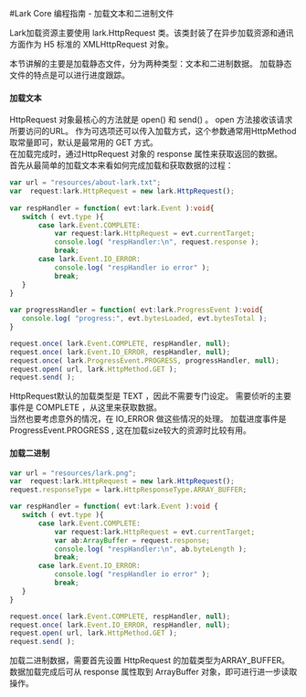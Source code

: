 #Lark Core 编程指南 - 加载文本和二进制文件

Lark加载资源主要使用 lark.HttpRequest 类。该类封装了在异步加载资源和通讯方面作为 H5 标准的 XMLHttpRequest 对象。

本节讲解的主要是加载静态文件，分为两种类型：文本和二进制数据。
加载静态文件的特点是可以进行进度跟踪。

#### 加载文本   

HttpRequest 对象最核心的方法就是 open() 和 send() 。  open 方法接收该请求所要访问的URL。 作为可选项还可以传入加载方式，这个参数通常用HttpMethod取常量即可，默认是最常用的 GET 方式。       
在加载完成时，通过HttpRequest 对象的 response 属性来获取返回的数据。    
首先从最简单的加载文本来看如何完成加载和获取数据的过程：   
``` TypeScript
var url = "resources/about-lark.txt"; 
var  request:lark.HttpRequest = new lark.HttpRequest();
        
var respHandler = function( evt:lark.Event ):void{
   switch ( evt.type ){
       case lark.Event.COMPLETE:
           var request:lark.HttpRequest = evt.currentTarget;
           console.log( "respHandler:\n", request.response );
           break;
       case lark.Event.IO_ERROR:
           console.log( "respHandler io error" );
           break;
   }
}
        
var progressHandler = function( evt:lark.ProgressEvent ):void{
   console.log( "progress:", evt.bytesLoaded, evt.bytesTotal );
}

request.once( lark.Event.COMPLETE, respHandler, null);
request.once( lark.Event.IO_ERROR, respHandler, null);
request.once( lark.ProgressEvent.PROGRESS, progressHandler, null);
request.open( url, lark.HttpMethod.GET ); 
request.send( );
```
HttpRequest默认的加载类型是 TEXT ，因此不需要专门设定。
需要侦听的主要事件是 COMPLETE ，从这里来获取数据。   
当然也要考虑意外的情况，在 IO_ERROR 做这些情况的处理。
加载进度事件是 ProgressEvent.PROGRESS , 这在加载size较大的资源时比较有用。

#### 加载二进制   

``` TypeScript
var url = "resources/lark.png";
var  request:lark.HttpRequest = new lark.HttpRequest();
request.responseType = lark.HttpResponseType.ARRAY_BUFFER;

var respHandler = function( evt:lark.Event ):void {
   switch ( evt.type ){
       case lark.Event.COMPLETE:
           var request:lark.HttpRequest = evt.currentTarget;
           var ab:ArrayBuffer = request.response;
           console.log( "respHandler:\n", ab.byteLength );
           break;
       case lark.Event.IO_ERROR:
           console.log( "respHandler io error" );
           break;
   }
}

request.once( lark.Event.COMPLETE, respHandler, null);
request.once( lark.Event.IO_ERROR, respHandler, null);
request.open( url, lark.HttpMethod.GET );
request.send( );
```
加载二进制数据，需要首先设置 HttpRequest 的加载类型为ARRAY_BUFFER。   
数据加载完成后可从 response 属性取到 ArrayBuffer 对象，即可进行进一步读取操作。   
